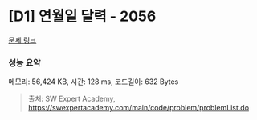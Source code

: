 # [D1] 연월일 달력 - 2056 

[문제 링크](https://swexpertacademy.com/main/code/problem/problemDetail.do?contestProbId=AV5QLkdKAz4DFAUq) 

### 성능 요약

메모리: 56,424 KB, 시간: 128 ms, 코드길이: 632 Bytes



> 출처: SW Expert Academy, https://swexpertacademy.com/main/code/problem/problemList.do